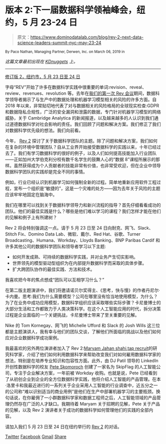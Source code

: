# 版本 2:下一届数据科学领袖峰会，纽约，5 月 23-24 日

> 原文：<https://www.dominodatalab.com/blog/rev-2-next-data-science-leaders-summit-nyc-may-23-24>

<small class="t-small">By Paco Nathan, Managing Partner, Derwen, Inc. on March 06, 2019 in</small>

*这篇文章最初出现在 [KDnuggets](https://www.kdnuggets.com/2019/03/domino-rev2-data-science-leaders-summit-nyc.html) 上。*

* * *

[修订版 2，纽约市，5 月 23 日至 24 日](https://rev.dominodatalab.com/?utm_source=kdnuggets&utm_medium=network-promo&utm_campaign=KDNuggets%20Paid_CH)

字母“REV”开始了许多在数据科学实践中很重要的单词:revision、reveal、review、revenues、revolution 等。去年在[我们的第一次 Rev 会议](https://rev.dominodatalab.com/rev-2018/)期间，数据科学领导者揭示了与生产中的数据处理和机器学习模型相关的风险的许多方面。自 2018 年以来，非常贴切地代表了对与数据相关的风险格局的全球现实检查:GDPR 和数据隐私合规性，广泛的安全漏洞和泄露的数据，专门针对机器学习模型的网络威胁，关于 Cambridge Analytica 的新闻报道，以及越来越多的人认识到我们通过道德数据科学对社会影响的责任。我们回顾了问题和解决方案。我们修正了我们对数据科学优先级的想法。我们向前看。

今年， [Rev 2](https://rev.dominodatalab.com/?utm_source=kdnuggets&utm_medium=network-promo&utm_campaign=KDNuggets%20Paid_CH) 探讨了关于数据科学团队的主题。除了问题和解决方案，我们如何在复杂的环境中管理团队？自从工业界开始接受数据科学的实践以来，十年已经过去了。我们有学习数据科学的很好的例子，以及人们如何提高技能加入行业团队——正如加州大学伯克利分校有数千名学生的鼓舞人心的“数据 8”课程所展示的那样。虽然获得成为个人贡献者的技能非常有价值，也非常受欢迎，但在企业中领导数据科学团队的实践却是完全不同的事情。

例如，行业已经认识到机器学习如何强制全新的过程。简单地重新应用软件工程过程，宣布一个组织是“敏捷的”，这是一个灾难的处方——因为去年关于风险的主题应该牢牢地固定在脑海中。

我们在哪里可以找到关于数据科学领导力和新兴流程的指导？首先仔细看看成功的团队。他们的最佳实践是什么？哪些是他们难以学习的课程？我们怎样才能在他们的见解和例子上有所建树？

Rev 2 将会特别强调这一点。请于 5 月 23 日至 24 日向耐克、网飞、Slack、Stitch Fix、Domino Data Lab、微软、戴尔、Red Hat、谷歌、Turner Broadcasting、Humana、Workday、Lloyds Banking、BNP Paribas Cardif 和许多其他公司的数据科学团队和领导者学习以下主题:

*   如何开发成熟、可持续的数据科学实践，并对业务产生切实影响。
*   世界领先的模型驱动型组织为在内部提升数据科学而采取的具体步骤。
*   扩大跨团队协作的最佳实践、方法和技术。

我喜欢把今年的焦点想成“团队可以互相学习什么？”

在第二版主题演讲中，我们将邀请诺贝尔奖得主、《思考，快与慢》的作者丹尼尔·卡内曼。思考:我们为什么需要模型？公司在哪里没有恰当地使用模型，为什么？为了在业务中成功应用模型，数据科学组织应该采取哪些实际步骤？卡尼曼博士的大部分生活和工作都致力于人类决策科学。在这个人工智能应用的时代，拆分决策过程是企业面临的一个关键挑战，卡尼曼博士带来了至关重要的见解。

Nike 的 Tom Kornegay、网飞的 Michelle Ufford 和 Slack 的 Josh Wills 这三位都是主题演讲人，我有幸与他们的团队交谈，了解他们所面临的挑战以及他们如何应对企业数据科学成功案例。

我最喜欢的另外两位演讲者加入了 Rev 2:[Maryam Jahan shahi](https://www.maryamjahanshahi.com/),[tap recruit](https://taprecruit.co/)的研究科学家，介绍了他们如何利用数据科学来帮助改变我们对如何雇用数据科学家的想法，特别是在培养专业知识和包容性方面。此外，由 DJ Patil 领导的 LinkedIn 开创性数据科学的校友 [Pete Skomoroch](https://twitter.com/peteskomoroch) 创建了一家名为 SkipFlag 的人工智能公司，专注于企业解决方案，一年前被 Workday 收购。也就是说，Pete 已经看到了从初创企业到企业的全方位数据科学实践，他将介绍人工智能的产品管理。在本·洛里卡和我最近进行的一系列关于企业采用人工智能的行业调查中，近五分之一的公司称“难以识别适当的商业用例”是他们在生产中部署机器学习的主要瓶颈。换句话说，在你雇佣了一小群数据科学家和数据工程师之后，人工智能领域的产品管理仍然存在广泛的人才缺口。我期待着 Maryam 关于招聘的见解，Pete 关于产品的见解，以及 Rev 2 演讲者关于成功的数据科学如何管理他们的实践的全部内容。

请加入我们 5 月 23 日至 24 日在纽约举行的 [Rev 2](https://rev.dominodatalab.com/?utm_source=kdnuggets&utm_medium=network-promo&utm_campaign=KDNuggets%20Paid_CH) 的对话。

[Twitter](/#twitter) [Facebook](/#facebook) [Gmail](/#google_gmail) [Share](https://www.addtoany.com/share#url=https%3A%2F%2Fwww.dominodatalab.com%2Fblog%2Frev-2-next-data-science-leaders-summit-nyc-may-23-24%2F&title=Rev%202%3A%20Next%20Data%20Science%20Leaders%20Summit%2C%20NYC%2C%20May%2023-24)